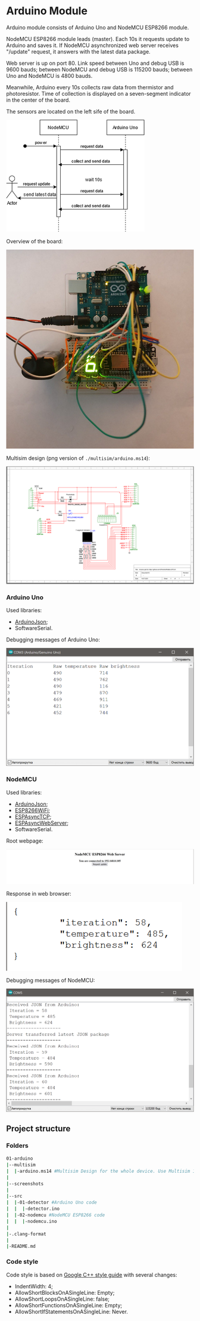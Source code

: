 # Arduino Module
Arduino module consists of Arduino Uno and NodeMCU ESP8266 module.

NodeMCU ESP8266 module leads (master). Each 10s it requests update to Arduino and saves it. If NodeMCU asynchronized web server receives "/update" request, it answers with the latest data package. 

Web server is up on port 80. Link speed between Uno and debug USB is 9600 bauds; between NodeMCU and debug USB is 115200 bauds; between Uno and NodeMCU is 4800 bauds.

Meanwhile, Arduino every 10s collects raw data from thermistor and photoresistor. Time of collection is displayed on a seven-segment indicator in the center of the board. 

The sensors are located on the left sife of the board.

![](screenshots/01-diagram.png)

Overview of the board:

![](screenshots/02-arduino-overview-2.png)

Multisim design (png version of ```./multisim/arduino.ms14```):

![](screenshots/03-multisim.png)

### Arduino Uno

Used libraries:

* [ArduinoJson](https://arduinojson.org/);
* SoftwareSerial.

Debugging messages of Arduino Uno:

![](screenshots/04-arduino-debug.png)

### NodeMCU

Used libraries:

* [ArduinoJson](https://arduinojson.org/);
* [ESP8266WiFi](https://github.com/ekstrand/ESP8266wifi);
* [ESPAsyncTCP](https://github.com/me-no-dev/ESPAsyncTCP);
* [ESPAsyncWebServer](https://github.com/me-no-dev/ESPAsyncWebServer);
* SoftwareSerial.

Root webpage:

![](screenshots/05-root-nodemcu-page.png)

Response in web browser:

![](screenshots/06-nodemcu-response-browser.png)

Debugging messages of NodeMCU:

![](screenshots/07-nodemcu-debug.png)

## Project structure
### Folders

```bash
01-arduino
|--multisim
|  |-arduino.ms14 #Multisim Design for the whole device. Use Multisim 14 to open
|
|--screenshots
|
|--src
|  |-01-detector #Arduino Uno code
|  |  |-detector.ino
|  |-02-nodemcu #NodeMCU ESP8266 code
|  |  |-nodemcu.ino
|
|-.clang-format
|
|-README.md
```

### Code style

Code style is based on [Google C++ style guide](https://google.github.io/styleguide/cppguide.html) with several changes:

* IndentWidth: 4;
* AllowShortBlocksOnASingleLine: Empty;
* AllowShortLoopsOnASingleLine: false;
* AllowShortFunctionsOnASingleLine: Empty;
* AllowShortIfStatementsOnASingleLine: Never.